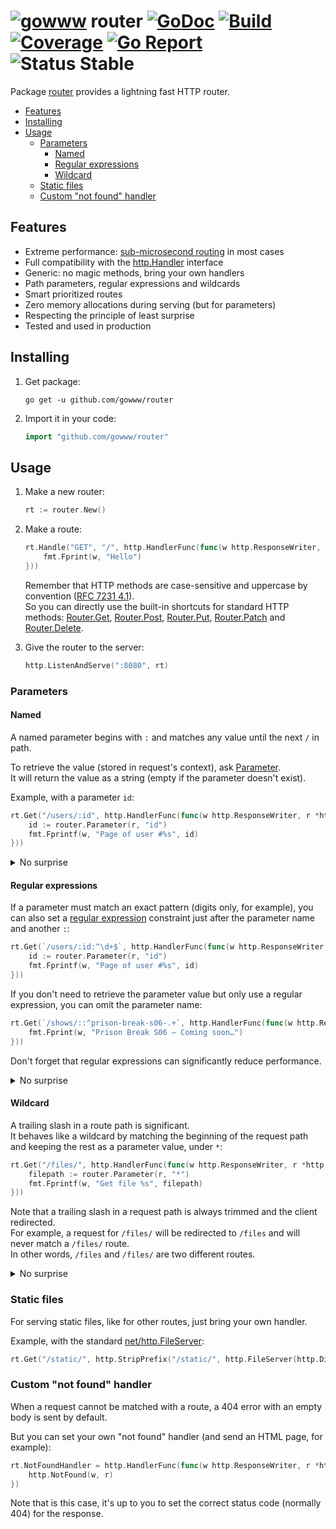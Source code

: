 # [![gowww](https://avatars.githubusercontent.com/u/18078923?s=20)](https://github.com/gowww) router [![GoDoc](https://godoc.org/github.com/gowww/router?status.svg)](https://godoc.org/github.com/gowww/router) [![Build](https://travis-ci.org/gowww/router.svg?branch=master)](https://travis-ci.org/gowww/router) [![Coverage](https://coveralls.io/repos/github/gowww/router/badge.svg?branch=master)](https://coveralls.io/github/gowww/router?branch=master) [![Go Report](https://goreportcard.com/badge/github.com/gowww/router)](https://goreportcard.com/report/github.com/gowww/router) ![Status Stable](https://img.shields.io/badge/status-stable-brightgreen.svg)

Package [router](https://godoc.org/github.com/gowww/router) provides a lightning fast HTTP router.

- [Features](#features)
- [Installing](#installing)
- [Usage](#usage)
	- [Parameters](#parameters)
		- [Named](#named)
		- [Regular expressions](#regular-expressions)
		- [Wildcard](#wildcard)
	- [Static files](#static-files)
	- [Custom "not found" handler](#custom-not-found-handler)

## Features

- Extreme performance: [sub-microsecond routing](https://gist.github.com/arthurwhite/bb632f6b104deb2a50ce476c25f7bec2) in most cases
- Full compatibility with the [http.Handler](https://golang.org/pkg/net/http/#Handler) interface
- Generic: no magic methods, bring your own handlers
- Path parameters, regular expressions and wildcards
- Smart prioritized routes
- Zero memory allocations during serving (but for parameters)
- Respecting the principle of least surprise
- Tested and used in production

## Installing

1. Get package:

	```Shell
	go get -u github.com/gowww/router
	```

2. Import it in your code:

	```Go
	import "github.com/gowww/router"
	```

## Usage

1. Make a new router:

	```Go
	rt := router.New()
	```

2. Make a route:

	```Go
	rt.Handle("GET", "/", http.HandlerFunc(func(w http.ResponseWriter, r *http.Request) {
		fmt.Fprint(w, "Hello")
	}))
	```

	Remember that HTTP methods are case-sensitive and uppercase by convention ([RFC 7231 4.1](https://tools.ietf.org/html/rfc7231#section-4.1)).  
	So you can directly use the built-in shortcuts for standard HTTP methods: [Router.Get](https://godoc.org/github.com/gowww/router#Router.Get), [Router.Post](https://godoc.org/github.com/gowww/router#Router.Post), [Router.Put](https://godoc.org/github.com/gowww/router#Router.Put), [Router.Patch](https://godoc.org/github.com/gowww/router#Router.Patch) and [Router.Delete](https://godoc.org/github.com/gowww/router#Router.Delete).

3. Give the router to the server:

	```Go
	http.ListenAndServe(":8080", rt)
	```

### Parameters

#### Named

A named parameter begins with `:` and matches any value until the next `/` in path.

To retrieve the value (stored in request's context), ask [Parameter](https://godoc.org/github.com/gowww/router#Parameter).  
It will return the value as a string (empty if the parameter doesn't exist).

Example, with a parameter `id`:

```Go
rt.Get("/users/:id", http.HandlerFunc(func(w http.ResponseWriter, r *http.Request) {
	id := router.Parameter(r, "id")
	fmt.Fprintf(w, "Page of user #%s", id)
}))
```

<details>
<summary>No surprise</summary>

A parameter can be used on the same level as a static route, without conflict:

```Go
rt.Get("/users/all", http.HandlerFunc(func(w http.ResponseWriter, r *http.Request) {
	fmt.Fprint(w, "All users page")
}))

rt.Get("/users/:id", http.HandlerFunc(func(w http.ResponseWriter, r *http.Request) {
	id := router.Parameter(r, "id")
	fmt.Fprintf(w, "Page of user #%s", id)
}))
```
</details>

#### Regular expressions

If a parameter must match an exact pattern (digits only, for example), you can also set a [regular expression](https://golang.org/pkg/regexp/syntax) constraint just after the parameter name and another `:`:

```Go
rt.Get(`/users/:id:^\d+$`, http.HandlerFunc(func(w http.ResponseWriter, r *http.Request) {
	id := router.Parameter(r, "id")
	fmt.Fprintf(w, "Page of user #%s", id)
}))
```

If you don't need to retrieve the parameter value but only use a regular expression, you can omit the parameter name:

```Go
rt.Get(`/shows/::^prison-break-s06-.+`, http.HandlerFunc(func(w http.ResponseWriter, r *http.Request) {
	fmt.Fprint(w, "Prison Break S06 — Coming soon…")
}))
```

Don't forget that regular expressions can significantly reduce performance.

<details>
<summary>No surprise</summary>

A parameter with a regular expression can be used on the same level as a simple parameter, without conflict:

```Go
rt.Get(`/users/:id:^\d+$`, http.HandlerFunc(func(w http.ResponseWriter, r *http.Request) {
	id := router.Parameter(r, "id")
	fmt.Fprintf(w, "Page of user #%s", id)
}))

rt.Get("/users/:name", http.HandlerFunc(func(w http.ResponseWriter, r *http.Request) {
	name := router.Parameter(r, "name")
	fmt.Fprintf(w, "Page of %s", name)
}))
```
</details>

#### Wildcard

A trailing slash in a route path is significant.  
It behaves like a wildcard by matching the beginning of the request path and keeping the rest as a parameter value, under `*`:

```Go
rt.Get("/files/", http.HandlerFunc(func(w http.ResponseWriter, r *http.Request) {
	filepath := router.Parameter(r, "*")
	fmt.Fprintf(w, "Get file %s", filepath)
}))
```

Note that a trailing slash in a request path is always trimmed and the client redirected.  
For example, a request for `/files/` will be redirected to `/files` and will never match a `/files/` route.  
In other words, `/files` and `/files/` are two different routes.

<details>
<summary>No surprise</summary>

Deeper route paths with the same prefix as the wildcard will take precedence, without conflict:

```Go
// Will match:
// 	/files/one
// 	/files/two
// 	...
rt.Get("/files/:name", http.HandlerFunc(func(w http.ResponseWriter, r *http.Request) {kv
	name := router.Parameter(r, "name")
	fmt.Fprintf(w, "Get root file #%s", name)
}))

// Will match:
// 	/files/one/...
// 	/files/two/...
// 	...
rt.Get("/files/", http.HandlerFunc(func(w http.ResponseWriter, r *http.Request) {
	filepath := router.Parameter(r, "*")
	fmt.Fprintf(w, "Get file %s", filepath)
}))

// Will match:
// 	/files/movies/one
// 	/files/movies/two
// 	...
rt.Get("/files/movies/:name", http.HandlerFunc(func(w http.ResponseWriter, r *http.Request) {
	name := router.Parameter(r, "name")
	fmt.Fprintf(w, "Get movie #%s", name)
}))
```
</details>

### Static files

For serving static files, like for other routes, just bring your own handler.

Example, with the standard [net/http.FileServer](https://golang.org/pkg/net/http#FileServer):

```Go
rt.Get("/static/", http.StripPrefix("/static/", http.FileServer(http.Dir("static"))))
```

### Custom "not found" handler

When a request cannot be matched with a route, a 404 error with an empty body is sent by default.

But you can set your own "not found" handler (and send an HTML page, for example):

```Go
rt.NotFoundHandler = http.HandlerFunc(func(w http.ResponseWriter, r *http.Request) {
	http.NotFound(w, r)
})
```

Note that is this case, it's up to you to set the correct status code (normally 404) for the response.
